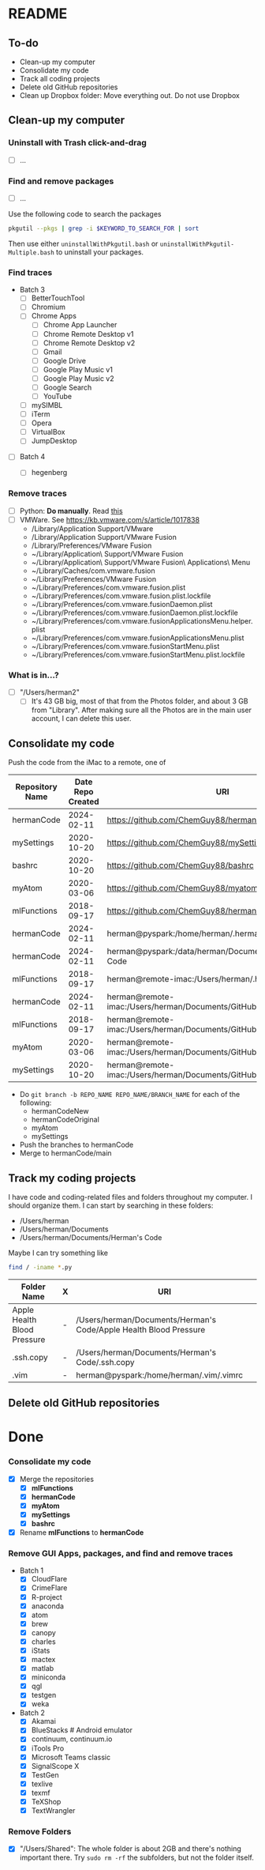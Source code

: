 # README

## To-do

- Clean-up my computer
- Consolidate my code
- Track all coding projects
- Delete old GitHub repositories
- Clean up Dropbox folder: Move everything out. Do not use Dropbox

## Clean-up my computer

###  Uninstall with Trash click-and-drag
  - [ ] ...

###  Find and remove packages
  - [ ] ...

Use the following code to search the packages
```bash
pkgutil --pkgs | grep -i $KEYWORD_TO_SEARCH_FOR | sort
```

Then use either `uninstallWithPkgutil.bash` or `uninstallWithPkgutil-Multiple.bash` to uninstall your packages.

### Find traces
- Batch 3
    - [ ] BetterTouchTool
    - [ ] Chromium
    - [ ] Chrome Apps
      - [ ] Chrome App Launcher
      - [ ] Chrome Remote Desktop v1
      - [ ] Chrome Remote Desktop v2
      - [ ] Gmail
      - [ ] Google Drive
      - [ ] Google Play Music v1
      - [ ] Google Play Music v2
      - [ ] Google Search
      - [ ] YouTube
    - [ ] mySIMBL
    - [ ] iTerm
    - [ ] Opera
    - [ ] VirtualBox
    - [ ] JumpDesktop
- [ ] Batch 4
    - [ ] hegenberg


###  Remove traces
  - [ ] Python: **Do manually**. Read [this](https://docs.python.org/3/using/mac.html)
  - [ ] VMWare. See https://kb.vmware.com/s/article/1017838
    - /Library/Application Support/VMware
    - /Library/Application Support/VMware Fusion
    - /Library/Preferences/VMware Fusion
    - ~/Library/Application\ Support/VMware Fusion
    - ~/Library/Application\ Support/VMware Fusion\ Applications\ Menu
    - ~/Library/Caches/com.vmware.fusion
    - ~/Library/Preferences/VMware Fusion
    - ~/Library/Preferences/com.vmware.fusion.plist
    - ~/Library/Preferences/com.vmware.fusion.plist.lockfile
    - ~/Library/Preferences/com.vmware.fusionDaemon.plist
    - ~/Library/Preferences/com.vmware.fusionDaemon.plist.lockfile
    - ~/Library/Preferences/com.vmware.fusionApplicationsMenu.helper.plist
    - ~/Library/Preferences/com.vmware.fusionApplicationsMenu.plist
    - ~/Library/Preferences/com.vmware.fusionStartMenu.plist
    - ~/Library/Preferences/com.vmware.fusionStartMenu.plist.lockfile


###  What is in...?
   - [ ] "/Users/herman2"
     - [ ] It's 43 GB big, most of that from the Photos folder, and about 3 GB from "Library". After making sure all the Photos are in the main user account, I can delete this user.

##  Consolidate my code

Push the code from the iMac to a remote, one of

| Repository Name | Date Repo Created | URI                                                             | Archived in GitHub | Merge Destination |
| --------------- | ----------------- | --------------------------------------------------------------- | ------------------ | ----------------- |
| hermanCode      | 2024-02-11        | https://github.com/ChemGuy88/hermanCodeOriginal                 | True               |                   |
| mySettings      | 2020-10-20        | https://github.com/ChemGuy88/mySettings                         | True               |                   |
| bashrc          | 2020-10-20        | https://github.com/ChemGuy88/bashrc                             | True               |                   |
| myAtom          | 2020-03-06        | https://github.com/ChemGuy88/myatom                             | True               |                   |
| mlFunctions     | 2018-09-17        | https://github.com/ChemGuy88/hermanCode                         |                    | True              |
| hermanCode      | 2024-02-11        | herman@pyspark:/home/herman/.hermanCode                         |                    |                   |
| hermanCode      | 2024-02-11        | herman@pyspark:/data/herman/Documents/GitHub/Herman's Code      |                    |                   |
| mlFunctions     | 2018-09-17        | herman@remote-imac:/Users/herman/.hermanCode                    |                    | True              |
| hermanCode      | 2024-02-11        | herman@remote-imac:/Users/herman/Documents/GitHub/Herman's Code |                    |                   |
| mlFunctions     | 2018-09-17        | herman@remote-imac:/Users/herman/Documents/GitHub/Herman's Code |                    |                   |
| myAtom          | 2020-03-06        | herman@remote-imac:/Users/herman/Documents/GitHub/Herman's Code |                    |                   |
| mySettings      | 2020-10-20        | herman@remote-imac:/Users/herman/Documents/GitHub/Herman's Code |                    |                   |

- Do `git branch -b REPO_NAME REPO_NAME/BRANCH_NAME` for each of the following:
  - hermanCodeNew
  - hermanCodeOriginal
  - myAtom
  - mySettings
- Push the branches to hermanCode
- Merge to hermanCode/main


## Track my coding projects

I have code and coding-related files and folders throughout my computer. I should organize them. I can start by searching in these folders:

- /Users/herman
- /Users/herman/Documents
- /Users/herman/Documents/Herman's Code

Maybe  I can try something like

```bash
find / -iname *.py
```

| Folder Name                 | X   | URI                                                               |
| --------------------------- | --- | ----------------------------------------------------------------- |
| Apple Health Blood Pressure | -   | /Users/herman/Documents/Herman's Code/Apple Health Blood Pressure |
| .ssh.copy                   | -   | /Users/herman/Documents/Herman's Code/.ssh.copy                   |
| .vim                        | -   | herman@pyspark:/home/herman/.vim/.vimrc                           |

## Delete old GitHub repositories

# Done

### Consolidate my code

- [x] Merge the repositories
  - [x] **mlFunctions**
  - [x] **hermanCode**
  - [x] **myAtom**
  - [x] **mySettings**
  - [x] **bashrc**
- [x] Rename **mlFunctions** to **hermanCode**

### Remove GUI Apps, packages, and find and remove traces
- Batch 1
  - [x] CloudFlare
  - [x] CrimeFlare
  - [x] R-project
  - [x] anaconda
  - [x] atom
  - [x] brew
  - [x] canopy
  - [x] charles
  - [x] iStats
  - [x] mactex
  - [x] matlab
  - [x] miniconda
  - [x] qgl
  - [x] testgen
  - [x] weka
- Batch 2
  - [x] Akamai
  - [x] BlueStacks  # Android emulator
  - [x] continuum, continuum.io
  - [x] iTools Pro
  - [x] Microsoft Teams classic
  - [x] SignalScope X
  - [x] TestGen
  - [x] texlive
  - [x] texmf
  - [x] TeXShop
  - [x] TextWrangler

### Remove Folders
  - [x] "/Users/Shared": The whole folder is about 2GB and there's nothing important there. Try `sudo rm -rf` the subfolders, but not the folder itself.
